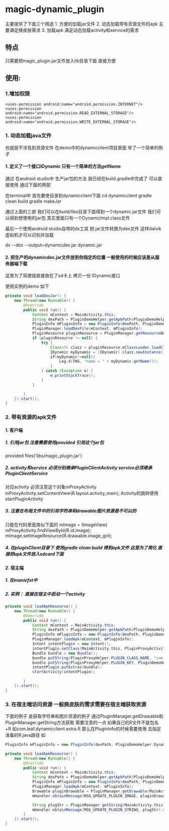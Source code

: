 # magic-dynamic_plugin

主要提供了下面三个用途 1. 方便的加载jar文件   2. 动态加载带有资源文件的apk  主要满足换皮肤需求  3. 加载apk 满足动态加载activity和service的需求

## 特点
只需要把magic_plugin.jar文件放入lib目录下面 直接方便

## 使用:
### 1.增加权限
    <uses-permission android:name="android.permission.INTERNET"/>
    <uses-permission android:name="android.permission.READ_EXTERNAL_STORAGE"/>
    <uses-permission android:name="android.permission.WRITE_EXTERNAL_STORAGE"/>
    
### 1. 动态加载java文件  
也就是不涉及到资源文件 在demo中的dynamicclient项目里面 举了一个简单的例子

#### 1.  定义了一个接口IDynamic 只有一个简单的方法getName

通过 在android studio中 生产jar包的方法 我已经在build.gradle中完成了 可以直接使用 通过下面的两部 

在terminal中 首先要使目录到dynamicclient下面
cd dynamicclient
gradle clean build 
gradle makeJar

通过上面的三部
我们可以在build/libs目录下面得到一个dynamic.jar文件 
我们可以得到想使用的jar包 其实里面只有一个DynamicImpl.class文件

最后一个使用android studio自带的dx工具 把.jar文件转换为dex文件 这样dalvik虚拟机才可以识别并加载

dx --dex --output=dynamicdex.jar dynamic.jar

#### 2. 把生产的dynamicdex.jar文件放到你指定的位置 一般使用的时候应该是从服务器端下载
这里为了简便就直接放在了sd卡上 拷贝一份 IDynamic接口

使用实例的demo 如下

```java
private void loadDexJar() {
    new Thread(new Runnable() {
        @Override
        public void run() {
            Context mContext = MainActivity.this;
            String dexPath = PluginDemoHelper.getApkPath(PluginDemoHelper.DynamicJar);
            PluginInfo mPluginInfo = new PluginInfo(dexPath, PluginDemoHelper.DynamicKey);
            PluginManager.loadDexFile(mContext, mPluginInfo);
            PluginResource pluginResource = PluginManager.getResourceBean(mContext, PluginDemoHelper.DynamicKey);
            if (pluginResource != null) {
                try {
                    Class<?> clazz = pluginResource.mClassLoader.loadClass("com.leaf.dynamicclient.dynamicjar.DynamicImpl");
                    IDynamic myDynamic = (IDynamic) clazz.newInstance();
                    if(myDynamic!=null){
                        Log.d(TAG, "name = " + myDynamic.getName());
                    }
                } catch (Exception e) {
                    e.printStackTrace();
                }
            }

        }
    }).start();
}


```

### 2. 带有资源的apk文件 


#### 1. 客户端 

##### 1. 引用jar包 注意需要使用provided 引用这个jar包 
provided files('libs/magic_plugin.jar')

##### 2. activity和service 必须分别继承PluginClientActivity service必须继承PluginClientService

对应activity 必须注意这个对象mProxyActivity
mProxyActivity.setContentView(R.layout.activity_main);
Activity的跳转使用startPluginActivity

##### 3. 注意在布局文件中的引用字符串和drawable图片资源是不可以的 
只能在代码里面类似下面的
mImage = (ImageView) mProxyActivity.findViewById(R.id.image);
mImage.setImageResource(R.drawable.image_girl);

##### 4. 在pluginClient目录下 使用gradle clean build 得到apk文件 这里为了简化 直接把apk文件放入sdcard下面 


#### 2. 宿主端

##### 1. 在maniefst中
<activity android:name="com.magic.plugin.proxy.PluginProxyActivity"/>
<service android:name="com.magic.plugin.proxy.PluginProxyService"/>

##### 2. 实例： 直接在宿主中启动一个activity

```java
private void loadApkResource() {
    new Thread(new Runnable() {
        @Override
        public void run() {
            Context mContext = MainActivity.this;
            String dexPath = PluginDemoHelper.getApkPath(PluginDemoHelper.DynamicApk);
            PluginInfo mPluginInfo = new PluginInfo(dexPath, PluginDemoHelper.DynamicAPKKey);
            PluginManager.loadApk(mContext, mPluginInfo);
            Intent intentPlugin = new Intent();
            intentPlugin.setClass(MainActivity.this, PluginProxyActivity.class);
            Bundle bundle = new Bundle();
            bundle.putString(PluginProxyHelper.PLUGIN_CLASS_NAME, "com.leaf.apkpluginclient.MainActivity");
            bundle.putString(PluginProxyHelper.PLUGIN_KEY, PluginDemoHelper.DynamicAPKKey);
            intentPlugin.putExtras(bundle);
            startActivity(intentPlugin);

        }
    }).start();
}

```


### 3. 在宿主端访问资源 一般换皮肤的需求需要在宿主端获取资源

下面的例子 是获取字符串和图片资源的例子 通过PluginManager.getDrawable和PluginManager.getString方法获取
需要注意的一点 如果自己的R文件不是包名+R 如com.leaf.dynamicclient.extra.R
那么在PluginInfo的时候需要使用
去指定准备的R.java路径 如

```java
PluginInfo mPluginInfo = new PluginInfo(dexPath, PluginDemoHelper.DynamicAPKKey,PluginDemoHelper.DynamicPkgR);
```

```java
private void loadApkResource() {
    new Thread(new Runnable() {
        @Override
        public void run() {
            Context mContext = MainActivity.this;
            String dexPath = PluginDemoHelper.getApkPath(PluginDemoHelper.DynamicApk);
            PluginInfo mPluginInfo = new PluginInfo(dexPath, PluginDemoHelper.DynamicAPKKey);
            PluginManager.loadApk(mContext, mPluginInfo);
            Drawable pluginDrawable = PluginManager.getDrawable(MainActivity.this, PluginDemoHelper.DynamicAPKKey, "image_girl");
            mHandler.obtainMessage(MSG_UPDATE_PLUGIN_IMAGE, pluginDrawable).sendToTarget();

            String plugStr = PluginManager.getString(MainActivity.this, PluginDemoHelper.DynamicAPKKey, "app_name");
            mHandler.obtainMessage(MSG_UPDATE_PLUGIN_STRING, plugStr).sendToTarget();
        }
    }).start();
}

```





